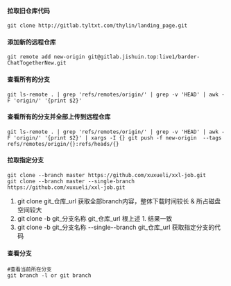 #### 拉取旧仓库代码
```
git clone http://gitlab.tyltxt.com/thylin/landing_page.git
```



#### 添加新的远程仓库
```
git remote add new-origin git@gitlab.jishuin.top:live1/barder-ChatTogetherNew.git
```



#### 查看所有的分支
```
git ls-remote . | grep 'refs/remotes/origin/' | grep -v 'HEAD' | awk -F 'origin/' '{print $2}' 
```



#### 查看所有的分支并全部上传到远程仓库

```
git ls-remote . | grep 'refs/remotes/origin/' | grep -v 'HEAD' | awk -F 'origin/' '{print $2}' | xargs -I {} git push -f new-origin  --tags refs/remotes/origin/{}:refs/heads/{}
```



#### 拉取指定分支

```
git clone --branch master https://github.com/xuxueli/xxl-job.git
git clone --branch master --single-branch https://github.com/xuxueli/xxl-job.git
```

1. git clone git_仓库_url 获取全部branch内容，整体下载时间较长 & 所占磁盘空间较大
2. git clone -b git_分支名称 git_仓库_url 根上述 1. 结果一致
3. git clone -b git_分支名称 --single--branch git_仓库_url 获取指定分支的代码



#### 查看分支

```
#查看当前所在分支
git branch -l or git branch
```

